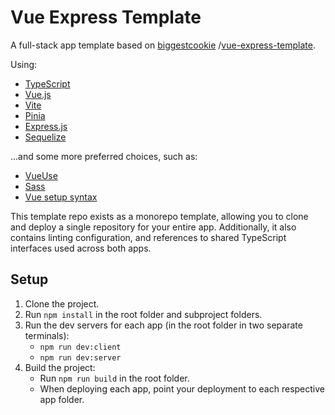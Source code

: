 # Vue Express Template

A full-stack app template based on [biggestcookie](https://github.com/biggestcookie/vue-express-template)
/[vue-express-template](https://github.com/biggestcookie/vue-express-template).

Using:

- [TypeScript](https://www.typescriptlang.org/)
- [Vue.js](https://vuejs.org/)
- [Vite](https://vitejs.dev/)
- [Pinia](https://pinia.vuejs.org/)
- [Express.js](https://expressjs.com/)
- [Sequelize](https://sequelize.org/v6/)

...and some more preferred choices, such as:

- [VueUse](https://vueuse.org/)
- [Sass](https://sass-lang.com/)
- [Vue setup syntax](https://vuejs.org/api/sfc-script-setup.html)

This template repo exists as a monorepo template,
allowing you to clone and deploy a single repository for your entire app.
Additionally, it also contains linting configuration,
and references to shared TypeScript interfaces used across both apps.

## Setup

1. Clone the project.
2. Run `npm install` in the root folder and subproject folders.
3. Run the dev servers for each app (in the root folder in two separate terminals):
    - `npm run dev:client`
    - `npm run dev:server`
4. Build the project:
    - Run `npm run build` in the root folder.
    - When deploying each app, point your deployment to each respective app folder.
